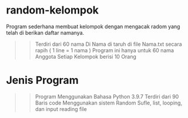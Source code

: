 # random-kelompok
Program sederhana membuat kelompok dengan mengacak radom yang telah di berikan daftar namanya.
>> Terdiri dari 60 nama
>> Di Nama di taruh di file Nama.txt secara rapih ( 1 line = 1 nama )
>> Program ini hanya untuk 60 nama Anggota
>> Setiap Kelompok berisi 10 Orang


# Jenis Program
>> Program Menggunakan Bahasa Python 3.9.7
>> Terdiri dari 90 Baris code
>> Menggunakan sistem Random Sufle, list, looping, dan input reading file
